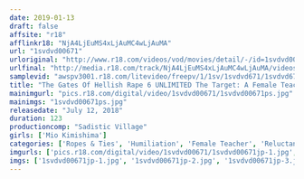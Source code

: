 ```yaml
---
date: 2019-01-13
draft: false
affsite: "r18"
afflinkr18: "NjA4LjEuMS4xLjAuMC4wLjAuMA"
url: "1svdvd00671"
urloriginal: "http://www.r18.com/videos/vod/movies/detail/-/id=1svdvd00671"
urlfinal: "http://media.r18.com/track/NjA4LjEuMS4xLjAuMC4wLjAuMA/videos/vod/movies/detail/-/id=1svdvd00671"
samplevid: "awspv3001.r18.com/litevideo/freepv/1/1sv/1svdvd671/1svdvd671_dmb_w.mp4"
title: "The Gates Of Hellish Rape 6 UNLIMITED The Target: A Female Teacher Mio Kimijima"
mainimgurl: "pics.r18.com/digital/video/1svdvd00671/1svdvd00671ps.jpg"
mainimgs: "1svdvd00671ps.jpg"
releasedate: "July 12, 2018"
duration: 123
productioncomp: "Sadistic Village"
girls: ['Mio Kimishima']
categories: ['Ropes & Ties', 'Humiliation', 'Female Teacher', 'Reluctant', 'Featured Actress', 'Big Vibrator', 'Hi-Def']
imgurls: ['pics.r18.com/digital/video/1svdvd00671/1svdvd00671jp-1.jpg', 'pics.r18.com/digital/video/1svdvd00671/1svdvd00671jp-2.jpg', 'pics.r18.com/digital/video/1svdvd00671/1svdvd00671jp-3.jpg', 'pics.r18.com/digital/video/1svdvd00671/1svdvd00671jp-4.jpg', 'pics.r18.com/digital/video/1svdvd00671/1svdvd00671jp-5.jpg', 'pics.r18.com/digital/video/1svdvd00671/1svdvd00671jp-6.jpg', 'pics.r18.com/digital/video/1svdvd00671/1svdvd00671jp-7.jpg', 'pics.r18.com/digital/video/1svdvd00671/1svdvd00671jp-8.jpg', 'pics.r18.com/digital/video/1svdvd00671/1svdvd00671jp-9.jpg', 'pics.r18.com/digital/video/1svdvd00671/1svdvd00671jp-10.jpg', 'pics.r18.com/digital/video/1svdvd00671/1svdvd00671jp-11.jpg', 'pics.r18.com/digital/video/1svdvd00671/1svdvd00671jp-12.jpg', 'pics.r18.com/digital/video/1svdvd00671/1svdvd00671jp-13.jpg', 'pics.r18.com/digital/video/1svdvd00671/1svdvd00671jp-14.jpg', 'pics.r18.com/digital/video/1svdvd00671/1svdvd00671jp-15.jpg', 'pics.r18.com/digital/video/1svdvd00671/1svdvd00671jp-16.jpg', 'pics.r18.com/digital/video/1svdvd00671/1svdvd00671jp-17.jpg', 'pics.r18.com/digital/video/1svdvd00671/1svdvd00671jp-18.jpg', 'pics.r18.com/digital/video/1svdvd00671/1svdvd00671jp-19.jpg', 'pics.r18.com/digital/video/1svdvd00671/1svdvd00671jp-20.jpg']
imgs: ['1svdvd00671jp-1.jpg', '1svdvd00671jp-2.jpg', '1svdvd00671jp-3.jpg', '1svdvd00671jp-4.jpg', '1svdvd00671jp-5.jpg', '1svdvd00671jp-6.jpg', '1svdvd00671jp-7.jpg', '1svdvd00671jp-8.jpg', '1svdvd00671jp-9.jpg', '1svdvd00671jp-10.jpg', '1svdvd00671jp-11.jpg', '1svdvd00671jp-12.jpg', '1svdvd00671jp-13.jpg', '1svdvd00671jp-14.jpg', '1svdvd00671jp-15.jpg', '1svdvd00671jp-16.jpg', '1svdvd00671jp-17.jpg', '1svdvd00671jp-18.jpg', '1svdvd00671jp-19.jpg', '1svdvd00671jp-20.jpg']
---
```

